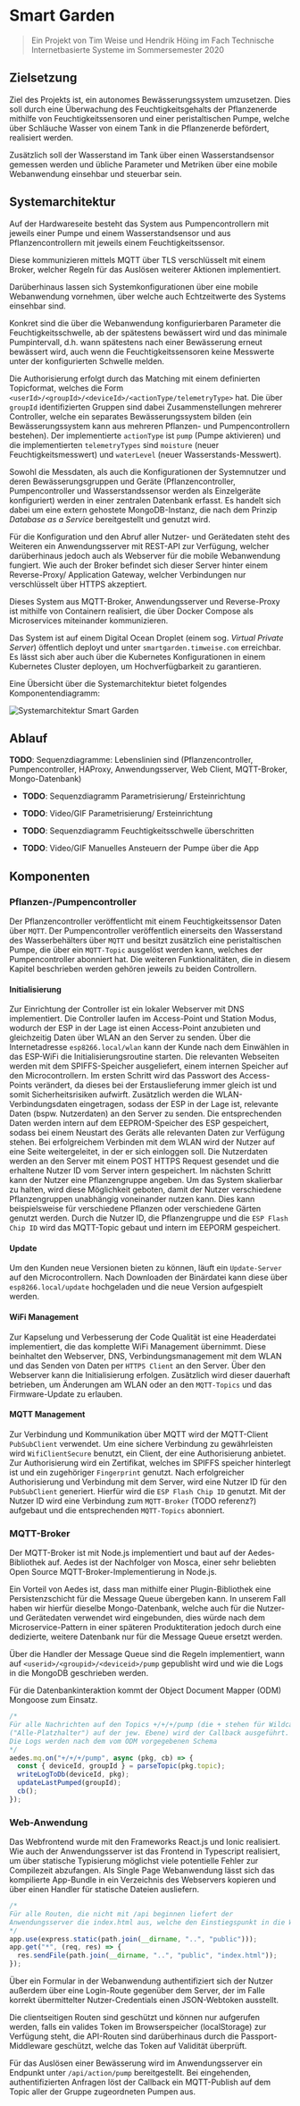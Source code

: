 # Smart Garden

> Ein Projekt von Tim Weise und Hendrik Höing im Fach Technische Internetbasierte Systeme im Sommersemester 2020

## Zielsetzung

Ziel des Projekts ist, ein autonomes Bewässerungssystem umzusetzen. 
Dies soll durch eine Überwachung des Feuchtigkeitsgehalts der Pflanzenerde mithilfe von Feuchtigkeitssensoren und einer peristaltischen Pumpe, welche über Schläuche Wasser von einem Tank in die Pflanzenerde befördert, realisiert werden.

Zusätzlich soll der Wasserstand im Tank über einen Wasserstandsensor gemessen werden und übliche Parameter und Metriken über eine mobile Webanwendung einsehbar und steuerbar sein.

## Systemarchitektur

Auf der Hardwareseite besteht das System aus Pumpencontrollern mit jeweils einer Pumpe und einem Wasserstandsensor und aus Pflanzencontrollern mit jeweils einem Feuchtigkeitssensor.

Diese kommunizieren mittels MQTT über TLS verschlüsselt mit einem Broker, welcher Regeln für das Auslösen weiterer Aktionen implementiert.

Darüberhinaus lassen sich Systemkonfigurationen über eine mobile Webanwendung vornehmen, über welche auch Echtzeitwerte des Systems einsehbar sind. 

Konkret sind die über die Webanwendung konfigurierbaren Parameter die Feuchtigkeitsschwelle, ab der spätestens bewässert wird und das minimale Pumpintervall, d.h. wann spätestens nach einer Bewässerung erneut bewässert wird, auch wenn die Feuchtigkeitssensoren keine Messwerte unter der konfigurierten Schwelle melden.

Die Authorisierung erfolgt durch das Matching mit einem definierten Topicformat, welches die Form `<userId>/<groupId>/<deviceId>/<actionType/telemetryType>` hat. 
Die über `groupId` identifizierten Gruppen sind dabei Zusammenstellungen mehrerer Controller, welche ein separates Bewässerungssystem bilden (ein Bewässerungssystem kann aus mehreren Pflanzen- und Pumpencontrollern bestehen).
Der implementierte `actionType` ist `pump` (Pumpe aktivieren) und die implementierten `telemetryTypes` sind `moisture` (neuer Feuchtigkeitsmesswert) und `waterLevel` (neuer Wasserstands-Messwert).

Sowohl die Messdaten, als auch die Konfigurationen der Systemnutzer und deren Bewässerungsgruppen und Geräte (Pflanzencontroller, Pumpencontroller und Wasserstandssensor werden als Einzelgeräte konfiguriert) werden in einer zentralen Datenbank erfasst. 
Es handelt sich dabei um eine extern gehostete MongoDB-Instanz, die nach dem Prinzip _Database as a Service_ bereitgestellt und genutzt wird.

Für die Konfiguration und den Abruf aller Nutzer- und Gerätedaten steht des Weiteren ein Anwendungsserver mit REST-API zur Verfügung, welcher darüberhinaus jedoch auch als Webserver für die mobile Webanwendung fungiert. Wie auch der Broker befindet sich dieser Server hinter einem Reverse-Proxy/ Application Gateway, welcher Verbindungen nur verschlüsselt über HTTPS akzeptiert.

Dieses System aus MQTT-Broker, Anwendungsserver und Reverse-Proxy ist mithilfe von Containern realisiert, die über Docker Compose als Microservices miteinander kommunizieren. 

Das System ist auf einem Digital Ocean Droplet (einem sog. _Virtual Private Server_) öffentlich deployt und unter `smartgarden.timweise.com` erreichbar. Es lässt sich aber auch über die Kubernetes Konfigurationen in einem Kubernetes Cluster deployen, um Hochverfügbarkeit zu garantieren.

Eine Übersicht über die Systemarchitektur bietet folgendes Komponentendiagramm:

![Systemarchitektur Smart Garden](./documentationAssets/Architecture.png)

## Ablauf

**TODO**: Sequenzdiagramme: Lebenslinien sind (Pflanzencontroller, Pumpencontroller, HAProxy, Anwendungsserver, Web Client, MQTT-Broker, Mongo-Datenbank)

- **TODO**: Sequenzdiagramm Parametrisierung/ Ersteinrichtung
- **TODO**: Video/GIF Parametrisierung/ Ersteinrichtung

- **TODO**: Sequenzdiagramm Feuchtigkeitsschwelle überschritten
- **TODO**: Video/GIF Manuelles Ansteuern der Pumpe über die App

## Komponenten

### Pflanzen-/Pumpencontroller

Der Pflanzencontroller veröffentlicht mit einem Feuchtigkeitssensor Daten über `MQTT`. Der Pumpencontroller veröffentlich einerseits den Wasserstand des Wasserbehälters über `MQTT` und besitzt zusätzlich eine peristaltischen Pumpe, die über ein `MQTT-Topic` ausgelöst werden kann, welches der Pumpencontroller abonniert hat.
Die weiteren Funktionalitäten, die in diesem Kapitel beschrieben werden gehören jeweils zu beiden Controllern.

#### Initialisierung
Zur Einrichtung der Controller ist ein lokaler Webserver mit DNS implementiert. Die Controller laufen im Access-Point und Station Modus, wodurch der ESP in der Lage ist einen Access-Point anzubieten und gleichzeitig Daten über WLAN an den Server zu senden. 
Über die Internetadresse `esp8266.local/wlan` kann der Kunde nach dem Einwählen in das ESP-WiFi die Initialisierungsroutine starten.
Die relevanten Webseiten werden mit dem SPIFFS-Speicher ausgeliefert, einem internen Speicher auf den Microcontrollern.
Im ersten Schritt wird das Passwort des Access-Points verändert, da dieses bei der Erstauslieferung immer gleich ist und somit Sicherheitsrisiken aufwirft.
Zusätzlich werden die WLAN-Verbindungsdaten eingetragen, sodass der ESP in der Lage ist, relevante Daten (bspw. Nutzerdaten) an den Server zu senden.
Die entsprechenden Daten werden intern auf dem EEPROM-Speicher des ESP gespeichert, sodass bei einem Neustart des Geräts alle relevanten Daten zur Verfügung stehen.
Bei erfolgreichem Verbinden mit dem WLAN wird der Nutzer auf eine Seite weitergeleitet, in der er sich einloggen soll. Die Nutzerdaten werden an den Server mit einem POST HTTPS Request gesendet und die erhaltene Nutzer ID vom Server intern gespeichert. 
Im nächsten Schritt kann der Nutzer eine Pflanzengruppe angeben. Um das System skalierbar zu halten, wird diese Möglichkeit geboten, damit der Nutzer verschiedene Pflanzengruppen unabhängig voneinander nutzen kann. Dies kann beispielsweise für verschiedene Pflanzen oder verschiedene Gärten genutzt werden.
Durch die Nutzer ID, die Pflanzengruppe und die `ESP Flash Chip ID` wird das MQTT-Topic gebaut und intern im EEPORM gespeichert.

#### Update
Um den Kunden neue Versionen bieten zu können, läuft ein `Update-Server` auf den Microcontrollern. Nach Downloaden der Binärdatei kann diese über `esp8266.local/update` hochgeladen und die neue Version aufgespielt werden.

#### WiFi Management
Zur Kapselung und Verbesserung der Code Qualität ist eine Headerdatei implementiert, die das komplette WiFi Management übernimmt.
Diese beinhaltet den Webserver, DNS, Verbindungsmanagement mit dem WLAN und das Senden von Daten per `HTTPS Client` an den Server.
Über den Webserver kann die Initialisierung erfolgen. Zusätzlich wird dieser dauerhaft betrieben, um Änderungen am WLAN oder an den `MQTT-Topics` und das Firmware-Update zu erlauben.

#### MQTT Management
Zur Verbindung und Kommunikation über MQTT wird der MQTT-Client `PubSubClient` verwendet. Um eine sichere Verbindung zu gewährleisten wird `WifiClientSecure` benutzt, ein Client, der eine Authorisierung anbietet. Zur Authorisierung wird ein Zertifikat, welches im SPIFFS speicher hinterlegt ist und ein zugehöriger `Fingerprint` genutzt. Nach erfolgreicher Authorisierung und Verbindung mit dem Server, wird eine Nutzer ID für den `PubSubClient` generiert. Hierfür wird die `ESP Flash Chip ID` genutzt. Mit der Nutzer ID wird eine Verbindung zum `MQTT-Broker` (TODO referenz?) aufgebaut und die entsprechenden `MQTT-Topics` abonniert.


### MQTT-Broker

Der MQTT-Broker ist mit Node.js implementiert und baut auf der Aedes-Bibliothek auf.
Aedes ist der Nachfolger von Mosca, einer sehr beliebten Open Source MQTT-Broker-Implementierung in Node.js.

Ein Vorteil von Aedes ist, dass man mithilfe einer Plugin-Bibliothek eine Persistenzschicht für die Message Queue übergeben kann. 
In unserem Fall haben wir hierfür dieselbe Mongo-Datenbank, welche auch für die Nutzer- und Gerätedaten verwendet wird eingebunden, dies würde nach dem Microservice-Pattern in einer späteren Produktiteration jedoch durch eine dedizierte, weitere Datenbank nur für die Message Queue ersetzt werden.

Über die Handler der Message Queue sind die Regeln implementiert, wann auf `<userid>/<groupid>/<deviceid>/pump` gepublisht wird und wie die Logs in die MongoDB geschrieben werden.

Für die Datenbankinteraktion kommt der Object Document Mapper (ODM) Mongoose zum Einsatz.

```js
/* 
Für alle Nachrichten auf den Topics +/+/+/pump (die + stehen für Wildcards 
("Alle-Platzhalter") auf der jew. Ebene) wird der Callback ausgeführt.
Die Logs werden nach dem vom ODM vorgegebenen Schema 
*/
aedes.mq.on("+/+/+/pump", async (pkg, cb) => {
  const { deviceId, groupId } = parseTopic(pkg.topic);
  writeLogToDb(deviceId, pkg);
  updateLastPumped(groupId);
  cb();
});
```

### Web-Anwendung

Das Webfrontend wurde mit den Frameworks React.js und Ionic realisiert.
Wie auch der Anwendungsserver ist das Frontend in Typescript realisiert, um über statische Typisierung möglichst viele potentielle Fehler zur Compilezeit abzufangen.
Als Single Page Webanwendung lässt sich das kompilierte App-Bundle in ein Verzeichnis des Webservers kopieren und über einen Handler für statische Dateien ausliefern.

```ts
/* 
Für alle Routen, die nicht mit /api beginnen liefert der 
Anwendungsserver die index.html aus, welche den Einstiegspunkt in die Webanwendung darstellt.
*/
app.use(express.static(path.join(__dirname, "..", "public")));
app.get("*", (req, res) => {
  res.sendFile(path.join(__dirname, "..", "public", "index.html"));
});
```

Über ein Formular in der Webanwendung authentifiziert sich der Nutzer außerdem über eine Login-Route gegenüber dem Server, der im Falle korrekt übermittelter Nutzer-Credentials einen JSON-Webtoken ausstellt.

Die clientseitigen Routen sind geschützt und können nur aufgerufen werden, falls ein valides Token im Browserspeicher (localStorage) zur Verfügung steht, die API-Routen sind darüberhinaus durch die Passport-Middleware geschützt, welche das Token auf Validität überprüft.

Für das Auslösen einer Bewässerung wird im Anwendungsserver ein Endpunkt unter `/api/action/pump` bereitgestellt. 
Bei eingehenden, authentifizierten Anfragen löst der Callback ein MQTT-Publish auf dem Topic aller der Gruppe zugeordneten Pumpen aus.


